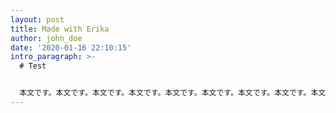 ```yaml
---
layout: post
title: Made with Erika
author: john_doe
date: '2020-01-16 22:10:15'
intro_paragraph: >-
  # Test


  本文です。本文です。本文です。本文です。本文です。本文です。本文です。本文です。本文です。本文です。本文です。本文です。本文です。本文です。本文です。本文です。本文です。本文です。本文です。本文です。本文です。本文です。本文です。本文です。本文です。本文です。本文です。本文です。本文です。本文です。本文です。本文です。本文です。本文です。本文です。本文です。本文です。本文です。本文です。本文です。本文です。本文です。本文です。本文です。本文です。本文です。本文です。本文です。本文です。本文です。本文です。本文です。本文です。本文です。本文です。本文です。本文です。本文です。本文です。本文です。本文です。本文です。本文です。本文です。本文です。本文です。本文です。本文です。本文です。本文です。本文です。本文です。本文です。本文です。本文です。本文です。本文です。本文です。本文です。本文です。本文です。
---
```


